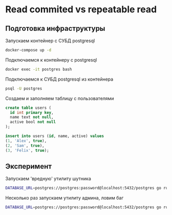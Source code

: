# Read commited vs repeatable read

## Подготовка инфраструктуры

Запускаем контейнер с СУБД postgresql

``` sh
docker-compose up -d
```

Подключаемся к контейнеру c postgresql

``` sh
docker exec -it postgres bash
```

Подключаемся к СУБД postgresql из контейнера

``` sh
psql -U postgres
```

Создаем и заполняем таблицу с пользователями

``` sql
create table users (
  id int primary key,
  name text not null,
  active bool not null
);

insert into users (id, name, active) values 
(1, 'Alex', true), 
(2, 'Sam', true), 
(3, 'Felix', true);
```

## Эксперимент

Запускаем 'вредную' утилиту шутника

``` sh
DATABASE_URL=postgres://postgres:password@localhost:5432/postgres go run cmd/jocker/main.go
```

Несколько раз запускаем утилиту админа, ловим баг

``` sh
DATABASE_URL=postgres://postgres:password@localhost:5432/postgres go run cmd/admin/main.go
```